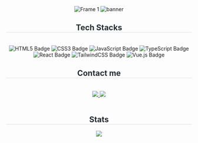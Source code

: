 
<div align= "center">
    <img src="https://github.com/user-attachments/assets/d5c2f491-6901-4d58-8e99-79683791fdb8" alt="Frame 1">
    <img src="https://github.com/user-attachments/assets/ccd5ad78-7e18-4822-994d-40c2d7f14463" alt="banner">
    </div>
<!--     <div align= "center"> 
    <h2 style="border-bottom: 1px solid #d8dee4; color: #282d33;"> denshou </h2>  
    <div style="font-weight: 700; font-size: 15px; text-align: center; color: #282d33;"> 안녕하세요 </div> 
    </div> -->
    <div align= "center">
    <h2 style="border-bottom: 1px solid #d8dee4; color: #282d33;"> Tech Stacks </h2> <br> 
    <div style="margin: 0 auto; text-align: center;" align= "center"> 
<img src="https://img.shields.io/badge/HTML5-%23E34F26.svg?style=for-the-badge&logo=HTML5&logoColor=white" alt="HTML5 Badge">
<img src="https://img.shields.io/badge/CSS3-%231572B6.svg?style=for-the-badge&logo=CSS3&logoColor=white" alt="CSS3 Badge">
<img src="https://img.shields.io/badge/JavaScript-%23F7DF1E.svg?style=for-the-badge&logo=JavaScript&logoColor=black" alt="JavaScript Badge">
<img src="https://img.shields.io/badge/TypeScript-%23007ACC.svg?style=for-the-badge&logo=TypeScript&logoColor=white" alt="TypeScript Badge">
<img src="https://img.shields.io/badge/react-%2361DAFB.svg?style=for-the-badge&logo=react&logoColor=black" alt="React Badge">
<img src="https://img.shields.io/badge/TailwindCSS-%2306B6D4.svg?style=for-the-badge&logo=TailwindCSS&logoColor=white" alt="TailwindCSS Badge">
<img src="https://img.shields.io/badge/Vue.js-%2335495e.svg?style=for-the-badge&logo=Vue.js&logoColor=%234FC08D" alt="Vue.js Badge">
          </div>
    </div>
    <div align= "center">
    <h2 style="border-bottom: 1px solid #d8dee4; color: #282d33;"> Contact me </h2> <br> 
    <div align= "center"> <a href=https://velog.io/@lu_6> <img src="https://img.shields.io/badge/Velog-20C997?style=for-the-badge&logo=Velog&logoColor=white&link=https://velog.io/@lu_6"> </a>
         <a href=mailto:ghenakfm@gmail.com> <img src="https://img.shields.io/badge/Gmail-EA4335?style=for-the-badge&logo=Gmail&logoColor=white&link=mailto:ghenakfm@gmail.com"> </a>
          </div>  <br> 
    <div align= "center">  </div> 
    </div>
    <div align= "center"> 
    <h2 style="border-bottom: 1px solid #d8dee4; color: #282d33;"> Stats </h2> <div align= "center">  <img src="https://github-readme-stats.vercel.app/api/top-langs/?username=denshou&layout=compact&bg_color=180,cfeee5,00000000&title_color=000000&text_color=000000"
           /> </div> 
    </div>
    
